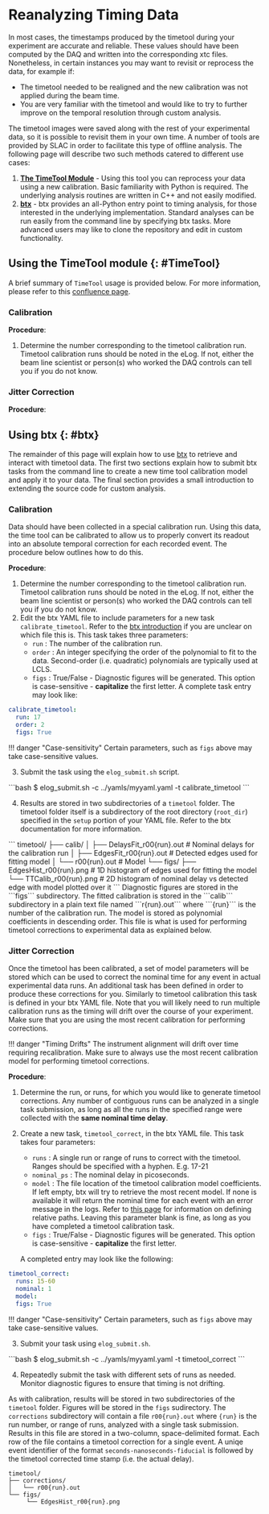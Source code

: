 # Reanalyzing Timing Data
In most cases, the timestamps produced by the timetool during your experiment are accurate and reliable. These values should have been computed by the DAQ and written into the corresponding xtc files. Nonetheless, in certain instances you may want to revisit or reprocess the data, for example if:
- The timetool needed to be realigned and the new calibration was not applied during the beam time.
- You are very familiar with the timetool and would like to try to further improve on the temporal resolution through custom analysis.

The timetool images were saved along with the rest of your experimental data, so it is possible to revisit them in your own time. A number of tools are provided by SLAC in order to facilitate this type of offline analysis. The following page will describe two such methods catered to different use cases:
1. [**The TimeTool Module**](#TimeTool) - Using this tool you can reprocess your data using a new calibration. Basic familiarity with Python is required. The underlying analysis routines are written in C++ and not easily modified.
2. [**btx**](#btx) - btx provides an all-Python entry point to timing analysis, for those interested in the underlying implementation. Standard analyses can be run easily from the command line by specifying btx tasks. More advanced users may like to clone the repository and edit in custom functionality.


## Using the TimeTool module {: #TimeTool}

A brief summary of `TimeTool` usage is provided below. For more information, please refer to this [confluence page](https://confluence.slac.stanford.edu/display/PSDM/TimeTool).

### Calibration

**Procedure**:

1. Determine the number corresponding to the timetool calibration run. Timetool calibration runs should be noted in the eLog. If not, either the beam line scientist or person(s) who worked the DAQ controls can tell you if you do not know.

### Jitter Correction

**Procedure**:

## Using btx {: #btx}
The remainder of this page will explain how to use [btx](https://www.github.com/lcls-users/btx) to retrieve and interact with timetool data. The first two sections explain how to submit btx tasks from the command line to create a new time tool calibration model and apply it to your data. The final section provides a small introduction to extending the source code for custom analysis.

### Calibration
Data should have been collected in a special calibration run. Using this data, the time tool can be calibrated to allow us to properly convert its readout into an absolute temporal correction for each recorded event. The procedure below outlines how to do this.

**Procedure**:

1. Determine the number corresponding to the timetool calibration run. Timetool calibration runs should be noted in the eLog. If not, either the beam line scientist or person(s) who worked the DAQ controls can tell you if you do not know.
2. Edit the btx YAML file to include parameters for a new task ```calibrate_timetool```. Refer to the [btx introduction](/before/btxintro) if you are unclear on which file this is. This task takes three parameters:
    - ```run``` : The number of the calibration run.
    - ```order``` : An integer specifying the order of the polynomial to fit to the data. Second-order (i.e. quadratic) polynomials are typically used at LCLS.
    - ```figs``` : True/False - Diagnostic figures will be generated. This option is case-sensitive - **capitalize** the first letter.
    A complete task entry may look like:
```yaml
calibrate_timetool:
  run: 17
  order: 2
  figs: True
```

!!! danger "Case-sensitivity"
    Certain parameters, such as ```figs``` above may take case-sensitive values.
    
<ol start=3>
<li>Submit the task using the <code>elog_submit.sh</code> script.</li>
</ol>
```bash
$ elog_submit.sh -c ../yamls/myyaml.yaml -t calibrate_timetool
```
<ol start=4>
<li>Results are stored in two subdirectories of a <code>timetool</code> folder. The timetool folder itself is a subdirectory of the root directory (<code>root_dir</code>) specified in the <code>setup</code> portion of your YAML file. Refer to the btx documentation for more information.</li>
</ol>
```
timetool/
    ├── calib/
    │   ├── DelaysFit_r00{run}.out # Nominal delays for the calibration run
    │   ├── EdgesFit_r00{run}.out # Detected edges used for fitting model
    │   └── r00{run}.out # Model
    └── figs/
     ├── EdgesHist_r00{run}.png # 1D histogram of edges used for fitting the model
     └── TTCalib_r00{run}.png # 2D histogram of nominal delay vs detected edge with model plotted over it
```
Diagnostic figures are stored in the ```figs``` subdirectory. The fitted calibration is stored in the ```calib``` subdirectory in a plain text file named ```r{run}.out``` where ```{run}``` is the number of the calibration run. The model is stored as polynomial coefficients in descending order. This file is what is used for performing timetool corrections to experimental data as explained below.

### Jitter Correction
Once the timetool has been calibrated, a set of model parameters will be stored which can be used to correct the nominal time for any event in actual experimental data runs. An additional task has been defined in order to produce these corrections for you. Similarly to timetool calibration this task is defined in your btx YAML file. Note that you will likely need to run multiple calibration runs as the timing will drift over the course of your experiment. Make sure that you are using the most recent calibration for performing corrections. 

!!! danger "Timing Drifts"
    The instrument alignment will drift over time requiring recalibration. Make sure to always use the most recent calibration model for performing timetool corrections.

**Procedure**:

1. Determine the run, or runs, for which you would like to generate timetool corrections. Any number of contiguous runs can be analyzed in a single task submission, as long as all the runs in the specified range were collected with the **same nominal time delay**.
2. Create a new task, ```timetool_correct```, in the btx YAML file. This task takes four parameters:
    - ```runs``` : A single run or range of runs to correct with the timetool. Ranges should be specified with a hyphen. E.g. 17-21
    - ```nominal_ps``` : The nominal delay in picoseconds.
    - ```model``` : The file location of the timetool calibration model coefficients. If left empty, btx will try to retrieve the most recent model. If none is available it will return the nominal time for each event with an error message in the logs. Refer to [this page](/before/timetool) for information on defining relative paths. Leaving this parameter blank is fine, as long as you have completed a timetool calibration task.
    - ```figs``` : True/False - Diagnostic figures will be generated. This option is case-sensitive - **capitalize** the first letter.


    A completed entry may look like the following:

```yaml
timetool_correct:
  runs: 15-60
  nominal: 1
  model:
  figs: True
```

!!! danger "Case-sensitivity"
    Certain parameters, such as ```figs``` above may take case-sensitive values.

<ol start=3>
<li>Submit your task using <code>elog_submit.sh</code>.</li></ol>
```bash
$ elog_submit.sh -c ../yamls/myyaml.yaml -t timetool_correct
```
<ol start=4>
<li>Repeatedly submit the task with different sets of runs as needed. Monitor diagnostic figures to ensure that timing is not drifting.</li></ol>

As with calibration, results will be stored in two subdirectories of the ```timetool``` folder. Figures will be stored in the ```figs``` sudirectory. The ```corrections``` subdirectory will contain a file ```r00{run}.out``` where ```{run}``` is the run number, or range of runs, analyzed with a single task submission. Results in this file are stored in a two-column, space-delimited format. Each row of the file contains a timetool correction for a single event. A uniqe event identifier of the format ```seconds-nanoseconds-fiducial``` is followed by the timetool corrected time stamp (i.e. the actual delay).
```
timetool/
├── corrections/
│   └── r00{run}.out
└── figs/
     └── EdgesHist_r00{run}.png
```
